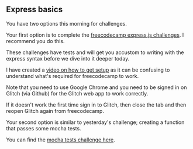 ## Express basics

You have two options this morning for challenges. 

Your first option is to complete the [freecodecamp express.js challenges](https://learn.freecodecamp.org/apis-and-microservices/basic-node-and-express). I recommend you do this. 

These challenges have tests and will get you accustom to writing with the express syntax before we dive into it deeper today.

I have created a [video on how to get setup](https://www.youtube.com/watch?v=C-RRdQC442E&feature=youtu.be) as it can be confusing to understand what's required for freecodecamp to work.

Note that you need to use Google Chrome and you need to be signed in on Glitch (via Github)  for the Glitch web app to work correctly.

If it doesn't work the first time sign in to Glitch, then close the tab and then reopen Glitch again from freecodecamp. 

Your second option is similar to yesterday's challenge; creating a function that passes some mocha tests.

You can find the [mocha tests challenge here](https://gist.github.com/scottdixon/091fb45326ee6fe2b70c32765f720b6e).